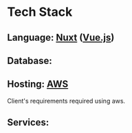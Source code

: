 # Tech Stack

## Language: [Nuxt](https://nuxt.com) ([Vue.js](https://vuejs.org))


## Database:


## Hosting: [AWS](https://aws.amazon.com)
Client's requirements required using aws.

## Services:

